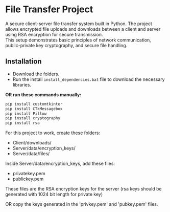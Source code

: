 # File Transfer Project

A secure client-server file transfer system built in Python. The project allows encrypted file uploads and downloads between a client and server using RSA encryption for secure transmission.  
This setup demonstrates basic principles of network communication, public-private key cryptography, and secure file handling.

## Installation

- Download the folders.
- Run the install `install_dependencies.bat` file to download the necessary libraries.

**OR run these commands manually:**

```bat
pip install customtkinter
pip install CTkMessagebox
pip install Pillow
pip install cryptography
pip install rsa
```

For this project to work, create these folders:

* Client/downloads/
* Server/data/encryption_keys/
* Server/data/files/

Inside Server/data/encryption_keys, add these files:
* privatekey.pem
* publickey.pem
  
These files are the RSA encryption keys for the server (rsa keys should be generated with 1024 bit length for private key)

OR copy the keys generated in the 'privkey.pem' and 'pubkey.pem' files.
